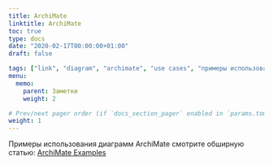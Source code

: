 ```yaml
---
title: ArchiMate
linktitle: ArchiMate
toc: true
type: docs
date: "2020-02-17T00:00:00+01:00"
draft: false

tags: ["link", "diagram", "archimate", "use cases", "примеры использования"]
menu:
  memo:
    parent: Заметки
    weight: 2

# Prev/next pager order (if `docs_section_pager` enabled in `params.toml`)
weight: 1
---
```


Примеры использования диаграмм ArchiMate смотрите обширную статью: [ArchiMate Examples](https://www.hosiaisluoma.fi/blog/archimate-examples/)